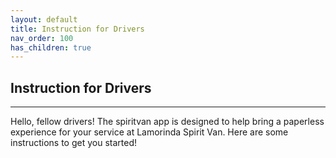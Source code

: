 ```yaml
---
layout: default
title: Instruction for Drivers
nav_order: 100
has_children: true
---
```


## Instruction for Drivers

---

Hello, fellow drivers! The spiritvan app is designed to help bring a paperless experience for your service at Lamorinda Spirit Van. Here are some instructions to get you started!
